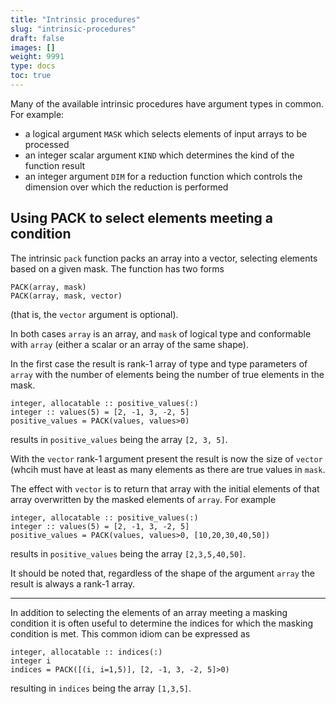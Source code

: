 ```yaml
---
title: "Intrinsic procedures"
slug: "intrinsic-procedures"
draft: false
images: []
weight: 9991
type: docs
toc: true
---
```


Many of the available intrinsic procedures have argument types in common.  For example:

  - a logical argument `MASK` which selects elements of input arrays to be processed
  - an integer scalar argument `KIND` which determines the kind of the function result
  - an integer argument `DIM` for a reduction function which controls the dimension over which the reduction is performed

## Using PACK to select elements meeting a condition
The intrinsic `pack` function packs an array into a vector, selecting elements based on a given mask.  The function has two forms

    PACK(array, mask)
    PACK(array, mask, vector)

(that is, the `vector` argument is optional).

In both cases `array` is an array, and `mask` of logical type and conformable with `array` (either a scalar or an array of the same shape).

In the first case the result is rank-1 array of type and type parameters of `array` with the number of elements being the number of true elements in the mask.

    integer, allocatable :: positive_values(:)
    integer :: values(5) = [2, -1, 3, -2, 5]
    positive_values = PACK(values, values>0)

results in `positive_values` being the array `[2, 3, 5]`.

With the `vector` rank-1 argument present the result is now the size of `vector` (whcih must have at least as many elements as there are true values in `mask`.

The effect with `vector` is to return that array with the initial elements of that array overwritten by the masked elements of `array`.  For example

    integer, allocatable :: positive_values(:)
    integer :: values(5) = [2, -1, 3, -2, 5]
    positive_values = PACK(values, values>0, [10,20,30,40,50])

results in `positive_values` being the array `[2,3,5,40,50]`.

It should be noted that, regardless of the shape of the argument `array` the result is always a rank-1 array.

---

In addition to selecting the elements of an array meeting a masking condition it is often useful to determine the indices for which the masking condition is met.  This common idiom can be expressed as

    integer, allocatable :: indices(:)
    integer i
    indices = PACK([(i, i=1,5)], [2, -1, 3, -2, 5]>0)

resulting in `indices` being the array `[1,3,5]`.


